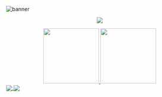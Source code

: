 

<!--Banner-->

![banner](https://user-images.githubusercontent.com/86687715/193377775-0410e1ab-e77b-4300-a189-99d0c79cd420.png)






<!--Ícones-->

<p align="center">
  <a href="https://skillicons.dev">
    <img src="https://skillicons.dev/icons?i=git,html,css,bootstrap,javascript,nodejs" />
  </a>
</p>

  
  
   
     
 
 <!--Barra de status-->
  
  <div align="center">
  <a href="https://github.com/Rodr1goTavares">
    <img height="150em" src="https://github-readme-stats.vercel.app/api?username=Rodr1goTavares&count_private=true&include_all_commits=false&show_icons=true&theme=chartreuse-dark&hide_border=false&show_owner=true"/>
    <img height="150em" src="https://github-readme-stats.vercel.app/api/top-langs/?username=Rodr1goTavares&theme=chartreuse-dark&hide_border=false&&layout=compact"/>
  </a>
</div>
  
  
  
  
  <!--Teste -->
  

  <a href="https://github.com/anuraghazra/github-readme-stats">
  <img align="center" src="https://github-readme-stats.vercel.app/api/pin/?username=anuraghazra&repo=github-readme-stats" />
</a>
<a href="https://github.com/anuraghazra/convoychat">
  <img align="center" src="https://github-readme-stats.vercel.app/api/pin/?username=anuraghazra&repo=convoychat" />
</a>







  
  
  
  










